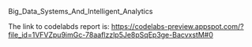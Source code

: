 Big_Data_Systems_And_Intelligent_Analytics

The link to codelabds report is: https://codelabs-preview.appspot.com/?file_id=1VFVZpu9imGc-78aaflzzlp5Je8pSqEp3ge-BacvxstM#0
